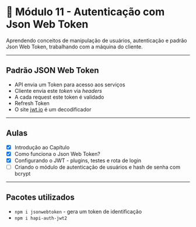# 🤯 Módulo 11 - Autenticação com Json Web Token
Aprendendo conceitos de manipulação de usuários, autenticação e padrão Json Web Token, trabalhando com a máquina do cliente.

***

## Padrão JSON Web Token

- API envia um Token para acesso aos serviços
- Cliente envia este <i>token</i> via <i>headers</i>
- A cada request este token é validado
- Refresh Token
- O site [jwt.io](https://jwt.io/) é um decodificador

***

## Aulas

- [x] Introdução ao Capítulo
- [x] Como funciona o Json Web Token?
- [x] Configurando o JWT - plugins, testes e rota de login
- [ ] Criando o módulo de autenticação de usuários e hash de senha com bcrypt

***

## Pacotes utilizados

- `npm i jsonwebtoken` - gera um token de identificação
- `npm i hapi-auth-jwt2`